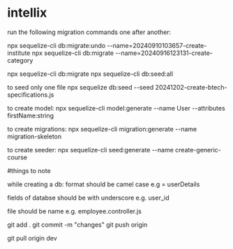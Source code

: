 # intellix

run the following migration commands one after another:

npx sequelize-cli db:migrate:undo --name=20240910103657-create-institute
npx sequelize-cli db:migrate --name=20240916123131-create-category
<!-- npx sequelize-cli db:migrate --name=20240803064111-create-admin.js -->
npx sequelize-cli db:migrate
npx sequelize-cli db:seed:all

to seed only one file
npx sequelize db:seed --seed 20241202-create-btech-specifications.js

to create model:
npx sequelize-cli model:generate --name User --attributes firstName:string

to create migrations:
npx sequelize-cli migration:generate --name migration-skeleton

to create seeder:
npx sequelize-cli seed:generate --name create-generic-course


#things to note 

while creating  a db:
format should be camel case e.g = userDetails

fields of databse should be with underscore 
e.g. user_id

file should be name 
e.g. employee.controller.js


<!-- git  -->
git add .
git commit -m "changes"
git push origin <branch name>

<!-- code pull -->
git pull origin dev